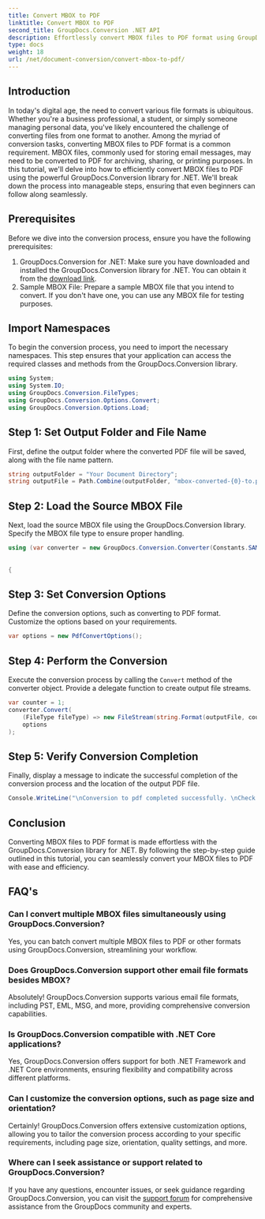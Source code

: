 ```yaml
---
title: Convert MBOX to PDF
linktitle: Convert MBOX to PDF
second_title: GroupDocs.Conversion .NET API
description: Effortlessly convert MBOX files to PDF format using GroupDocs.Conversion for .NET. Follow our step-by-step guide for seamless conversion.
type: docs
weight: 18
url: /net/document-conversion/convert-mbox-to-pdf/
---
```

## Introduction
In today's digital age, the need to convert various file formats is ubiquitous. Whether you're a business professional, a student, or simply someone managing personal data, you've likely encountered the challenge of converting files from one format to another. Among the myriad of conversion tasks, converting MBOX files to PDF format is a common requirement. MBOX files, commonly used for storing email messages, may need to be converted to PDF for archiving, sharing, or printing purposes.
In this tutorial, we'll delve into how to efficiently convert MBOX files to PDF using the powerful GroupDocs.Conversion library for .NET. We'll break down the process into manageable steps, ensuring that even beginners can follow along seamlessly.
## Prerequisites
Before we dive into the conversion process, ensure you have the following prerequisites:
1. GroupDocs.Conversion for .NET: Make sure you have downloaded and installed the GroupDocs.Conversion library for .NET. You can obtain it from the [download link](https://releases.groupdocs.com/conversion/net/).
2. Sample MBOX File: Prepare a sample MBOX file that you intend to convert. If you don't have one, you can use any MBOX file for testing purposes.

## Import Namespaces
To begin the conversion process, you need to import the necessary namespaces. This step ensures that your application can access the required classes and methods from the GroupDocs.Conversion library.

```csharp
using System;
using System.IO;
using GroupDocs.Conversion.FileTypes;
using GroupDocs.Conversion.Options.Convert;
using GroupDocs.Conversion.Options.Load;
```
## Step 1: Set Output Folder and File Name
First, define the output folder where the converted PDF file will be saved, along with the file name pattern.
```csharp
string outputFolder = "Your Document Directory";
string outputFile = Path.Combine(outputFolder, "mbox-converted-{0}-to.pdf");
```
## Step 2: Load the Source MBOX File
Next, load the source MBOX file using the GroupDocs.Conversion library. Specify the MBOX file type to ensure proper handling.
```csharp
using (var converter = new GroupDocs.Conversion.Converter(Constants.SAMPLE_MBOX, fileType => fileType == EmailFileType.Mbox
																									? new MboxLoadOptions()
																									: null))
{
```
## Step 3: Set Conversion Options
Define the conversion options, such as converting to PDF format. Customize the options based on your requirements.
```csharp
var options = new PdfConvertOptions();
```
## Step 4: Perform the Conversion
Execute the conversion process by calling the `Convert` method of the converter object. Provide a delegate function to create output file streams.
```csharp
var counter = 1;
converter.Convert(
    (FileType fileType) => new FileStream(string.Format(outputFile, counter++), FileMode.Create),
    options
);
```
## Step 5: Verify Conversion Completion
Finally, display a message to indicate the successful completion of the conversion process and the location of the output PDF file.
```csharp
Console.WriteLine("\nConversion to pdf completed successfully. \nCheck output in {0}", outputFolder);
```

## Conclusion
Converting MBOX files to PDF format is made effortless with the GroupDocs.Conversion library for .NET. By following the step-by-step guide outlined in this tutorial, you can seamlessly convert your MBOX files to PDF with ease and efficiency.
## FAQ's
### Can I convert multiple MBOX files simultaneously using GroupDocs.Conversion?
Yes, you can batch convert multiple MBOX files to PDF or other formats using GroupDocs.Conversion, streamlining your workflow.
### Does GroupDocs.Conversion support other email file formats besides MBOX?
Absolutely! GroupDocs.Conversion supports various email file formats, including PST, EML, MSG, and more, providing comprehensive conversion capabilities.
### Is GroupDocs.Conversion compatible with .NET Core applications?
Yes, GroupDocs.Conversion offers support for both .NET Framework and .NET Core environments, ensuring flexibility and compatibility across different platforms.
### Can I customize the conversion options, such as page size and orientation?
Certainly! GroupDocs.Conversion offers extensive customization options, allowing you to tailor the conversion process according to your specific requirements, including page size, orientation, quality settings, and more.
### Where can I seek assistance or support related to GroupDocs.Conversion?
If you have any questions, encounter issues, or seek guidance regarding GroupDocs.Conversion, you can visit the [support forum](https://forum.groupdocs.com/c/conversion/11) for comprehensive assistance from the GroupDocs community and experts.
